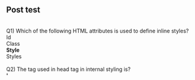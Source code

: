## Post test
<br>
Q1) Which of the following HTML attributes is used to define inline styles?
<br>Id
<br>Class
<br><b>Style</b>
<br>Styles
<br>
<br>
Q2) The tag used in head tag in internal styling is?
<br><b>'<style>'</b>
<br>'<src>'
<br>'<img>'
<br>'<href>'
<br>
<br>
Q3) Where in an HTML document is the correct place to refer to an external style sheet?
<br>In <body> section
<br><b>In <head> section</b>
<br>At the end of the document
<br>None of the above
<br>


